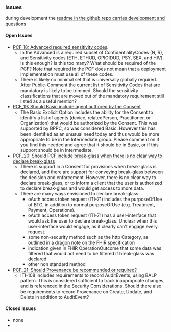 ### Issues

during development the [readme in the github repo carries development and questions](https://github.com/IHE/ITI.PCF/blob/master/README.md)

#### Open Issues

- [PCF_18: Advanced required sensitivity codes](https://github.com/IHE/ITI.PCF/issues/18).
  - In the Advanced is a required subset of ConfidentialityCodes (N, R), and Sensitivity codes (ETH, ETHUD, OPIOIDUD, PSY, SEX, and HIV). Is this enough? Is this too many? What should be required of the PCF? Note that required in the PCF does not mean that a deployment implementation must use all of these codes.
  - There is likely no minimal set that is universally globally required. After Public-Comment the current list of Sensitivity Codes that are mandatory is likely to be trimmed.  Should the sensitivity classifications that are moved out of the mandatory requirement still listed as a useful mention?
- [PCF_19: Should Basic include agent authored by the Consent](https://github.com/IHE/ITI.PCF/issues/19)
  - The Basic Explicit Option includes the ability for the Consent to identify a list of agents (device, relatedPerson, Practitioner, or Organization) that would be authorized by the Consent. This was supported by BPPC, so was considered Basic. However this has been identified as an unusual need today and thus would be more appropriate to be in the Intermediate group. Please comment on if you find this needed and agree that it should be in Basic, or if this support should be in Intermediate.
- [PCF_20: Should PCF include break-glass when there is no clear way to declare break-glass](https://github.com/IHE/ITI.PCF/issues/20)
  - There is support in a Consent for provisions when break-glass is declared, and there are support for conveying break-glass between the decision and enforcement. However, there is no clear way to declare break-glass, or to inform a client that the user is authorized to declare break-glass and would get access to more data.
  - There are many ways envisioned to declare break-glass:
    - oAuth access token request (ITI-71) includes the purposeOfUse of BTG, in addition to normal purposeOfUse (e.g. Treatment, Payment, Operations).
    - oAuth access token request (ITI-71) has a user-interface that would ask the user to declare break-glass. Unclear when this user-interface would engage, as it clearly can't engage every request.
    - some non-security method such as the http Category, as outlined in a [dragon note on the FHIR specification](http://hl7.org/fhir/R4B/security-labels.html#break-the-glass)
    - indication given in FHIR OperationOutcome that some data was filtered that would not need to be filtered if break-glass was declared
    - other non standard method
- [PCF_21: Should Provenance be recommended or required?](https://github.com/IHE/ITI.PCF/issues/21)
  - ITI-108 includes requirements to record AuditEvents, using BALP pattern. This is considered sufficient to track inappropriate changes, and is referenced in the Security Considerations. Should there also be requirements to record Provenance on Create, Update, and Delete in addition to AuditEvent?

#### Closed Issues

- none
- 